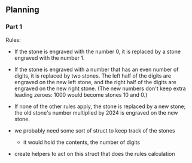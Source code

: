 ## Planning

### Part 1

Rules: 

  - If the stone is engraved with the number 0, it is replaced by a stone engraved with the number 1.
  - If the stone is engraved with a number that has an even number of digits, it is replaced by two stones. The left half of the digits are engraved on the new left stone, and the right half of the digits are engraved on the new right stone. (The new numbers don't keep extra leading zeroes: 1000 would become stones 10 and 0.)
  - If none of the other rules apply, the stone is replaced by a new stone; the old stone's number multiplied by 2024 is engraved on the new stone.

- we probably need some sort of struct to keep track of the stones
  - it would hold the contents, the number of digits
- create helpers to act on this struct that does the rules calculation

